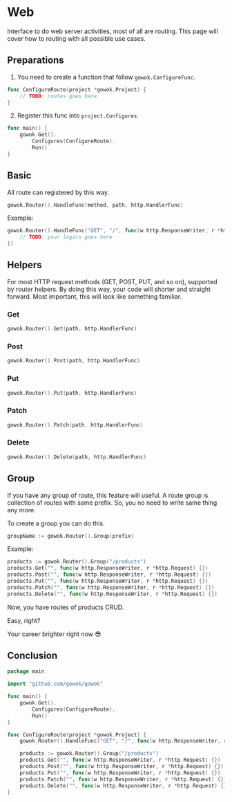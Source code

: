 # Web
Interface to do web server activities, most of all are routing.
This page will cover how to routing with all possible use cases.

## Preparations
1. You need to create a function that follow `gowok.ConfigureFunc`.
```go
func ConfigureRoute(project *gowok.Project) {
    // TODO: routes goes here
}
```

2. Register this func into `project.Configures`.
```go
func main() {
    gowok.Get().
        Configures(ConfigureRoute).
        Run()
}
```

## Basic
All route can registered by this way.
```go
gowok.Router().HandleFunc(method, path, http.HandlerFunc)
```

Example:
```go
gowok.Router().HandleFunc("GET", "/", func(w http.ResponseWriter, r *http.Request) {
    // TODO: your logics goes here
})
```

## Helpers
For most HTTP request methods (GET, POST, PUT, and so on),
supported by router helpers.
By doing this way, your code will shorter and straight forward.
Most important, this will look like something familiar.

### Get
```go
gowok.Router().Get(path, http.HandlerFunc)
```

### Post
```go
gowok.Router().Post(path, http.HandlerFunc)
```

### Put
```go
gowok.Router().Put(path, http.HandlerFunc)
```

### Patch
```go
gowok.Router().Patch(path, http.HandlerFunc)
```

### Delete
```go
gowok.Router().Delete(path, http.HandlerFunc)
```

## Group
If you have any group of route, this feature will useful.
A route group is collection of routes with same prefix.
So, you no need to write same thing any more.

To create a group you can do this.
```go
groupName := gowok.Router().Group(prefix)
```

Example:
```go
products := gowok.Router().Group("/products")
products.Get("", func(w http.ResponseWriter, r *http.Request) {})
products.Post("", func(w http.ResponseWriter, r *http.Request) {})
products.Put("", func(w http.ResponseWriter, r *http.Request) {})
products.Patch("", func(w http.ResponseWriter, r *http.Request) {})
products.Delete("", func(w http.ResponseWriter, r *http.Request) {})
```
Now, you have routes of products CRUD.

Easy, right?

Your career brighter right now 😎

## Conclusion
```go
package main

import "github.com/gowok/gowok"

func main() {
    gowok.Get().
        Configures(ConfigureRoute).
        Run()
}

func ConfigureRoute(project *gowok.Project) {
    gowok.Router().HandleFunc("GET", "/", func(w http.ResponseWriter, r *http.Request) {})

    products := gowok.Router().Group("/products")
    products.Get("", func(w http.ResponseWriter, r *http.Request) {})
    products.Post("", func(w http.ResponseWriter, r *http.Request) {})
    products.Put("", func(w http.ResponseWriter, r *http.Request) {})
    products.Patch("", func(w http.ResponseWriter, r *http.Request) {})
    products.Delete("", func(w http.ResponseWriter, r *http.Request) {})
}
```
